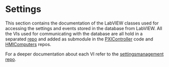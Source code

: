 # Settings

This section contains the documentation of the LabVIEW classes used for accessing the settings and events stored in the
database from LabVIEW. All the VIs used for communicating with the database are all hold in a separated
[repo](https://github.com/lsst-ts/ts_tma_labview_settings-management)
and added as submodule in the [PXIController](https://github.com/lsst-ts/ts_tma_labview_pxi-controller)
code and [HMIComputers](https://github.com/lsst-ts/ts_tma_labview_hmi-computers)
repos.

For a deeper documentation about each VI refer to the [settingsmanagement repo](https://github.com/lsst-ts/ts_tma_labview_settings-management).
